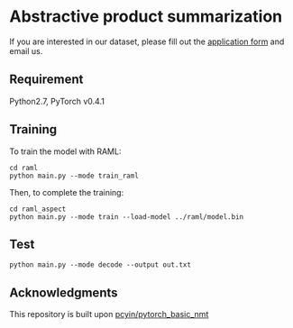 # Abstractive product summarization

If you are interested in our dataset, please fill out the [application form](https://drive.google.com/open?id=19gRK45LLczLxFg_n6qbW4gXyOOla9_wu) and email us.

## Requirement
Python2.7, PyTorch v0.4.1

## Training
To train the model with RAML:
```
cd raml
python main.py --mode train_raml
```

Then, to complete the training:
```
cd raml_aspect
python main.py --mode train --load-model ../raml/model.bin
```

## Test
```
python main.py --mode decode --output out.txt
```

## Acknowledgments
This repository is built upon [pcyin/pytorch_basic_nmt](https://github.com/pcyin/pytorch_basic_nmt)
